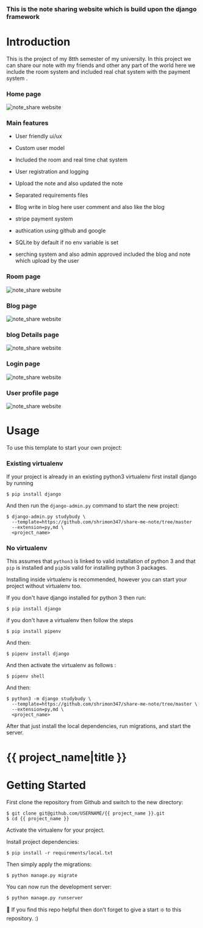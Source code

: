 ### This is the note sharing website which is build upon the django framework 

# Introduction

This is the project of my 8tth semester of my university. In this project we can share our note with my friends and other any part of the world here we include the room system and included real chat system with the payment system .
### Home page
![note_share website](https://github.com/shrimon347/studybuddy/blob/master/image/homepage.PNG?raw=true)
### Main features

* User friendly ui/ux

* Custom user model 

* Included the room and real time chat system

* User registration and logging 

* Upload the note and also updated the note

* Separated requirements files
 
* Blog write in blog here user comment and also like the blog
  
* stripe payment system
  
* authication using github and google
  
* SQLite by default if no env variable is set
  
* serching system and also admin approved included the blog and note which upload by the user


### Room page
![note_share website](https://github.com/shrimon347/studybuddy/blob/master/image/rooms.PNG?raw=true)
### Blog page
![note_share website](https://github.com/shrimon347/studybuddy/blob/master/image/blogs.PNG?raw=true)
### blog Details page
![note_share website](https://github.com/shrimon347/studybuddy/blob/master/image/blog%20detail.PNG?raw=true)
### Login page
![note_share website](https://github.com/shrimon347/studybuddy/blob/master/image/login.PNG?raw=true)
### User profile page
![note_share website](https://github.com/shrimon347/studybuddy/blob/master/image/profilepage.PNG?raw=true)



# Usage

To use this template to start your own project:

### Existing virtualenv

If your project is already in an existing python3 virtualenv first install django by running

    $ pip install django
    
And then run the `django-admin.py` command to start the new project:

    $ django-admin.py studybudy \
      --template=https://github.com/shrimon347/share-me-note/tree/master
      --extension=py,md \
      <project_name>
      
### No virtualenv

This assumes that `python3` is linked to valid installation of python 3 and that `pip` is installed and `pip3`is valid
for installing python 3 packages.

Installing inside virtualenv is recommended, however you can start your project without virtualenv too.

If you don't have django installed for python 3 then run:

    $ pip install django
if you don't have a virtualenv then follow the steps

    $ pip install pipenv
 And then:
 
    $ pipenv install django
 And then activate the virtualenv as follows :
 
    $ pipenv shell
    
And then:

    $ python3 -m django studybudy \
      --template=https://github.com/shrimon347/share-me-note/tree/master \
      --extension=py,md \
      <project_name>
      
      
After that just install the local dependencies, run migrations, and start the server.


# {{ project_name|title }}

# Getting Started

First clone the repository from Github and switch to the new directory:

    $ git clone git@github.com/USERNAME/{{ project_name }}.git
    $ cd {{ project_name }}
    
Activate the virtualenv for your project.
    
Install project dependencies:

    $ pip install -r requirements/local.txt
    
    
Then simply apply the migrations:

    $ python manage.py migrate
    

You can now run the development server:

    $ python manage.py runserver
    
🙏 If you find this repo helpful then don't forget to give a start ❇️ to this repository. :)
